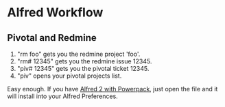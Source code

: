 # Alfred Workflow
## Pivotal and Redmine

1. "rm foo" gets you the redmine project 'foo'.
2. "rm# 12345" gets you the redmine issue 12345.
3. "piv# 12345" gets you the pivotal ticket 12345.
4. "piv" opens your pivotal projects list.

Easy enough. If you have [Alfred 2 with Powerpack](http://www.alfredapp.com/powerpack/), just open the file and it will install into your Alfred Preferences.
